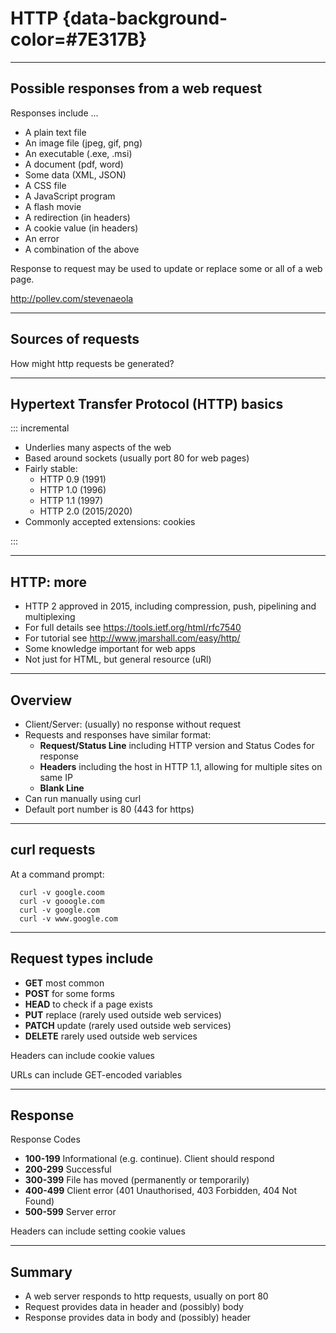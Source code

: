 

# HTTP {data-background-color=#7E317B}

---

## Possible responses from a web request

Responses include ...

- A plain text file
- An image file (jpeg, gif, png)
- An executable (.exe, .msi)
- A document (pdf, word)
- Some data (XML, JSON)
- A CSS file
- A JavaScript program
- A flash movie
- A redirection (in headers)
- A cookie value (in headers)
- An error
- A combination of the above

Response to request may be used to update or replace some or all of a web page.


<http://pollev.com/stevenaeola>

---


## Sources of requests

How might http requests be generated?

---

## Hypertext Transfer Protocol (HTTP) basics

::: incremental

-  Underlies many aspects of the web
-  Based around sockets (usually port 80 for web pages)
-  Fairly stable:
    - HTTP 0.9 (1991)
    - HTTP 1.0 (1996)
    - HTTP 1.1 (1997)
    - HTTP 2.0 (2015/2020)
-  Commonly accepted extensions: cookies 

:::

---

## HTTP: more

- HTTP 2 approved in 2015, including compression, push, pipelining and multiplexing
-  For full details see <https://tools.ietf.org/html/rfc7540>
-  For tutorial see <http://www.jmarshall.com/easy/http/>
-  Some knowledge important for web apps
-  Not just for HTML, but general resource (uRl)

---

## Overview


- Client/Server: (usually) no response without request
- Requests and responses have similar format:
    - __Request/Status Line__ including HTTP version and Status Codes for response
    - __Headers__ including the host in HTTP 1.1, allowing for multiple sites on same IP
    - __Blank Line__
- Can run manually using curl
- Default port number is 80 (443 for https)

---

## curl requests

At a command prompt:

```
  curl -v google.coom
  curl -v gooogle.com
  curl -v google.com
  curl -v www.google.com
```

---

## Request types include

- __GET__ most common
- __POST__ for some forms
- __HEAD__ to check if a page exists
- __PUT__ replace (rarely used outside web services)
- __PATCH__ update (rarely used outside web services)
- __DELETE__ rarely used outside web services

Headers can include cookie values

URLs can include GET-encoded variables

---

## Response

Response Codes

- __100-199__ Informational (e.g. continue). Client should respond
- __200-299__ Successful
- __300-399__ File has moved (permanently or temporarily)
- __400-499__ Client error (401 Unauthorised, 403 Forbidden, 404 Not Found)
- __500-599__ Server error

Headers can include setting cookie values

---

## Summary

- A web server responds to http requests, usually on port 80
- Request provides data in header and (possibly) body
- Response provides data in body and (possibly) header
